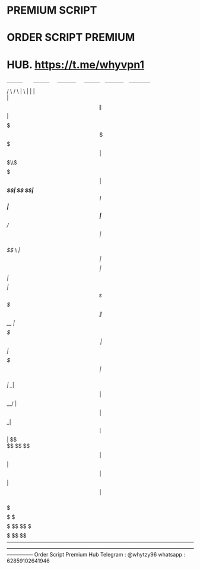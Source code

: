 # PREMIUM SCRIPT
# ORDER SCRIPT PREMIUM
# HUB. https://t.me/whyvpn1




    ______    ______   _______   ______  _______  ________ 
   /      \  /      \ |       \ |      \|       \|        \
  |  $$$$$$\|  $$$$$$\| $$$$$$$\ \$$$$$$| $$$$$$$\\$$$$$$$$
  | $$___\$$| $$   \$$| $$__| $$  | $$  | $$__/ $$  | $$   
   \$$    \ | $$      | $$    $$  | $$  | $$    $$  | $$   
   _\$$$$$$\| $$   __ | $$$$$$$\  | $$  | $$$$$$$   | $$   
  |  \__| $$| $$__/  \| $$  | $$ _| $$_ | $$        | $$   
   \$$    $$ \$$    $$| $$  | $$|   $$ \| $$        | $$   
    \$$$$$$   \$$$$$$  \$$   \$$ \$$$$$$ \$$         \$$   
—————————————————————————————————————————————————————————————————————————————
Order Script Premium Hub 
Telegram : @whytzy96
whatsapp : 62859102641946
